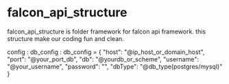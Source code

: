 # falcon_api_structure

falcon_api_structure is folder framework for falcon api framework. this structure make our coding fun and clean.

config :
  db_config :
    db_config = {
    "host": "@ip_host_or_domain_host",
    "port": "@your_port_db",
    "db": "@yourdb_or_scheme",
    "username": "@your_username",
    "password": "",
    "dbType": "@db_type(postgres/mysql)"
    }
   
